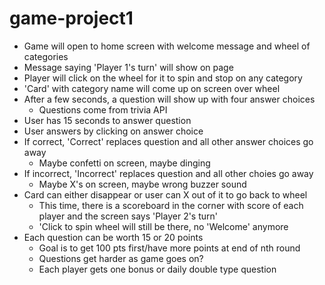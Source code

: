 # game-project1
- Game will open to home screen with welcome message and wheel of categories
- Message saying 'Player 1's turn' will show on page
- Player will click on the wheel for it to spin and stop on any category
- 'Card' with category name will come up on screen over wheel
- After a few seconds, a question will show up with four answer choices
    - Questions come from trivia API
- User has 15 seconds to answer question
- User answers by clicking on answer choice
- If correct, 'Correct' replaces question and all other answer choices go away
    - Maybe confetti on screen, maybe dinging
- If incorrect, 'Incorrect' replaces question and all other choies go away
    - Maybe X's on screen, maybe wrong buzzer sound
- Card can either disappear or user can X out of it to go back to wheel
    - This time, there is a scoreboard in the corner with score of each player and the screen says 'Player 2's turn'
    - 'Click to spin wheel will still be there, no 'Welcome' anymore
- Each question can be worth 15 or 20 points
    - Goal is to get 100 pts first/have more points at end of nth round
    - Questions get harder as game goes on?
    - Each player gets one bonus or daily double type question